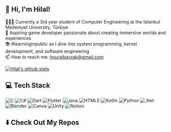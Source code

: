 ## 👋 Hi, I'm Hilal!

👩🏻‍💻 Currently a 3rd year student of Computer Engineering at the Istanbul Medeniyet University, Türkiye<br/>
👾 Aspiring game developer passionate about creating immersive worlds and experiences<br/>
📚 #learninginpublic as I dive into system programming, kernel development, and software engineering<br/>
📫 How to reach me: hnuralbayrak@gmail.com<br/>

<!-- GitHub stats from https://github.com/anuraghazra/github-readme-stats -->
[![Hilal's github stats](https://github-readme-stats.vercel.app/api?username=HNurA&count_private=true&show_icons=true&theme=radical&hide_rank=false)](https://github.com/anuraghazra/github-readme-stats)

## 💻 Tech Stack
![C](https://img.shields.io/badge/c-%2300599C.svg?style=for-the-badge&logo=c&logoColor=white) ![C#](https://img.shields.io/badge/c%23-%23239120.svg?style=for-the-badge&logo=csharp&logoColor=white) ![Dart](https://img.shields.io/badge/dart-%230175C2.svg?style=for-the-badge&logo=dart&logoColor=white) ![Flutter](https://img.shields.io/badge/Flutter-%2302569B.svg?style=for-the-badge&logo=Flutter&logoColor=white) ![Java](https://img.shields.io/badge/java-%23ED8B00.svg?style=for-the-badge&logo=openjdk&logoColor=white) ![HTML5](https://img.shields.io/badge/html5-%23E34F26.svg?style=for-the-badge&logo=html5&logoColor=white) ![Kotlin](https://img.shields.io/badge/kotlin-%237F52FF.svg?style=for-the-badge&logo=kotlin&logoColor=white) ![Python](https://img.shields.io/badge/python-3670A0?style=for-the-badge&logo=python&logoColor=ffdd54) ![.Net](https://img.shields.io/badge/.NET-5C2D91?style=for-the-badge&logo=.net&logoColor=white) ![Blender](https://img.shields.io/badge/blender-%23F5792A.svg?style=for-the-badge&logo=blender&logoColor=white) ![Canva](https://img.shields.io/badge/Canva-%2300C4CC.svg?style=for-the-badge&logo=Canva&logoColor=white) ![Unity](https://img.shields.io/badge/unity-%23000000.svg?style=for-the-badge&logo=unity&logoColor=white) ![Notion](https://img.shields.io/badge/Notion-%23000000.svg?style=for-the-badge&logo=notion&logoColor=white) 


## ⬇️ Check Out My Repos

<!--## 🏆 GitHub Trophies
![](https://github-profile-trophy.vercel.app/?username=HNurA&theme=radical&no-frame=false&no-bg=true&margin-w=4)-->

<!-- Proudly created with GPRM ( https://gprm.itsvg.in ) -->
